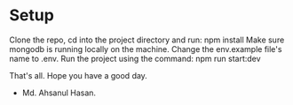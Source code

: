 # Setup

Clone the repo, cd into the project directory and run: npm install
Make sure mongodb is running locally on the machine.
Change the env.example file's name to .env.
Run the project using the command: npm run start:dev

That's all. Hope you have a good day. 

- Md. Ahsanul Hasan.
